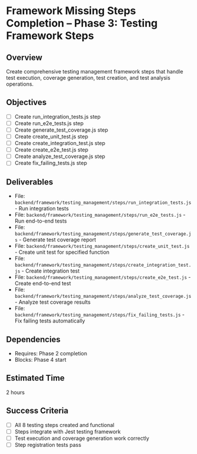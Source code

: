 # Framework Missing Steps Completion – Phase 3: Testing Framework Steps

## Overview
Create comprehensive testing management framework steps that handle test execution, coverage generation, test creation, and test analysis operations.

## Objectives
- [ ] Create run_integration_tests.js step
- [ ] Create run_e2e_tests.js step
- [ ] Create generate_test_coverage.js step
- [ ] Create create_unit_test.js step
- [ ] Create create_integration_test.js step
- [ ] Create create_e2e_test.js step
- [ ] Create analyze_test_coverage.js step
- [ ] Create fix_failing_tests.js step

## Deliverables
- File: `backend/framework/testing_management/steps/run_integration_tests.js` - Run integration tests
- File: `backend/framework/testing_management/steps/run_e2e_tests.js` - Run end-to-end tests
- File: `backend/framework/testing_management/steps/generate_test_coverage.js` - Generate test coverage report
- File: `backend/framework/testing_management/steps/create_unit_test.js` - Create unit test for specified function
- File: `backend/framework/testing_management/steps/create_integration_test.js` - Create integration test
- File: `backend/framework/testing_management/steps/create_e2e_test.js` - Create end-to-end test
- File: `backend/framework/testing_management/steps/analyze_test_coverage.js` - Analyze test coverage results
- File: `backend/framework/testing_management/steps/fix_failing_tests.js` - Fix failing tests automatically

## Dependencies
- Requires: Phase 2 completion
- Blocks: Phase 4 start

## Estimated Time
2 hours

## Success Criteria
- [ ] All 8 testing steps created and functional
- [ ] Steps integrate with Jest testing framework
- [ ] Test execution and coverage generation work correctly
- [ ] Step registration tests pass
